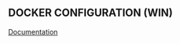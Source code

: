 ## DOCKER CONFIGURATION (WIN)

[Documentation](https://docs.docker.com/config/daemon/)





















